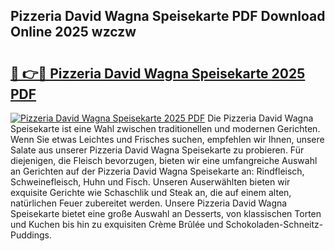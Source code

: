 ## Pizzeria David Wagna Speisekarte PDF Download Online 2025 wzczw

# <h2><a href="http://gc6a34y.nevu.top/?p=Pizzeria+David+Wagna+Speisekarte">🔗 👉🔴 Pizzeria David Wagna Speisekarte 2025 PDF</a></h2>

[![Pizzeria David Wagna Speisekarte 2025 PDF](https://i.imgur.com/dBaPXMq.png)](http://gc6a34y.nevu.top/?p=Pizzeria+David+Wagna+Speisekarte)
Die Pizzeria David Wagna Speisekarte ist eine Wahl zwischen traditionellen und modernen Gerichten. Wenn Sie etwas Leichtes und Frisches suchen, empfehlen wir Ihnen, unsere Salate aus unserer Pizzeria David Wagna Speisekarte zu probieren. Für diejenigen, die Fleisch bevorzugen, bieten wir eine umfangreiche Auswahl an Gerichten auf der Pizzeria David Wagna Speisekarte an: Rindfleisch, Schweinefleisch, Huhn und Fisch. Unseren Auserwählten bieten wir exquisite Gerichte wie Schaschlik und Steak an, die auf einem alten, natürlichen Feuer zubereitet werden. Unsere Pizzeria David Wagna Speisekarte bietet eine große Auswahl an Desserts, von klassischen Torten und Kuchen bis hin zu exquisiten Crème Brûlée und Schokoladen-Schneitz-Puddings.
